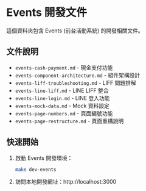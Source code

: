# Events 開發文件

這個資料夾包含 Events (前台活動系統) 的開發相關文件。

## 文件說明

- `events-cash-payment.md` - 現金支付功能
- `events-component-architecture.md` - 組件架構設計
- `events-liff-troubleshooting.md` - LIFF 問題排解
- `events-line-liff.md` - LINE LIFF 整合
- `events-line-login.md` - LINE 登入功能
- `events-mock-data.md` - Mock 資料設定
- `events-page-numbers.md` - 頁面編號功能
- `events-page-restructure.md` - 頁面重構說明

## 快速開始

1. 啟動 Events 開發環境：

   ```bash
   make dev-events
   ```

2. 訪問本地開發網址：http://localhost:3000
